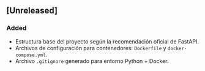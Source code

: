 ## [Unreleased]
### Added
- Estructura base del proyecto según la recomendación oficial de FastAPI.
- Archivos de configuración para contenedores: `Dockerfile` y `docker-compose.yml`.
- Archivo `.gitignore` generado para entorno Python + Docker.

